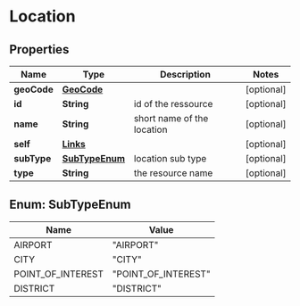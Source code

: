 

# Location


## Properties

| Name | Type | Description | Notes |
|------------ | ------------- | ------------- | -------------|
|**geoCode** | [**GeoCode**](GeoCode.md) |  |  [optional] |
|**id** | **String** | id of the ressource |  [optional] |
|**name** | **String** | short name of the location |  [optional] |
|**self** | [**Links**](Links.md) |  |  [optional] |
|**subType** | [**SubTypeEnum**](#SubTypeEnum) | location sub type |  [optional] |
|**type** | **String** | the resource name |  [optional] |



## Enum: SubTypeEnum

| Name | Value |
|---- | -----|
| AIRPORT | &quot;AIRPORT&quot; |
| CITY | &quot;CITY&quot; |
| POINT_OF_INTEREST | &quot;POINT_OF_INTEREST&quot; |
| DISTRICT | &quot;DISTRICT&quot; |



